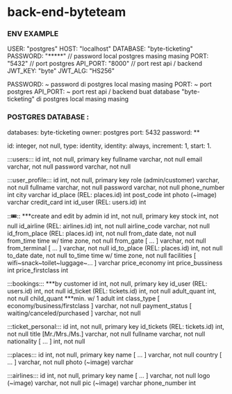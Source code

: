# back-end-byteteam

### ENV EXAMPLE
USER: "postgres"
HOST: "localhost"
DATABASE: "byte-ticketing"
PASSWORD: "*****"  // password local postgres masing masing
PORT: "5432" // port postgres
API_PORT: "8000" // port rest api / backend
JWT_KEY: "byte"
JWT_ALG: "HS256"

PASSWORD: ~ password di postgres local masing masing
PORT: ~ port postgres
API_PORT: ~ port rest api / backend
buat database "byte-ticketing" di postgres local masing masing

### POSTGRES DATABASE :
databases: 	byte-ticketing
owner: 		postgres
port: 		5432
password: 	**

id: integer, not null, type: identity, identity: always, increment: 1, start: 1.

:::users:::
id		    int, not null, primary key
fullname	varchar, not null
email		  varchar, not null
password	varchar, not null

:::user_profile:::
id				                int, not null, primary key
role (admin/customer)		  varchar, not null
fullname			            varchar, not null
password          			  varchar, not null
phone_number			        int
city          			    	varchar
id_place (REL: places.id)	int
post_code			            int
photo (~image)			      varchar
credit_card		          	int
id_user (REL: users.id)		int

:::tickets::: ***create and edit by admin
id					                                	int, not null, primary key
stock					                              	int, not null
id_airline (REL: airlines.id)		            	int, not null
airline_code				                        	varchar, not null
id_from_place (REL: places.id)		          	int, not null
from_date				                            	date, not null
from_time				                            	time w/ time zone, not null
from_gate [ ... ]			                      	varchar, not null
from_terminal [ ... ]			                  	varchar, not null
id_to_place (REL: places.id)	            		int, not null
to_date						                            date, not null
to_time						                            time w/ time zone, not null
facilities [ wifi~snack~toilet~luggage~... ]	varchar
price_economy				                        	int
price_bussiness				                      	int
price_firstclass			                      	int

:::bookings::: ***by customer
id					                                 	int, not null, primary key
id_user (REL: users.id)			                 	int, not null
id_ticket (REL: tickets.id)		               	int, not null
adult_quant				                           	int, not null
child_quant ***min. w/ 1 adult		          	int
class_type [ economy/business/firstclass ]	  varchar, not null
payment_status [ waiting/canceled/purchased ]	varchar, not null

:::ticket_personal:::
id				                    int, not null, primary key
id_tickets (REL: tickets.id)	int, not null
title [Mr./Mrs./Ms.]	      	varchar, not null
fullname			                varchar, not null
nationality [ ... ]	        	int, not null

:::places:::
id 		            int, not null, primary key
name [ ... ]	    varchar, not null
country [ ... ]	  varchar, not null
photo (~image)	  varchar

:::airlines:::
id 		          int, not null, primary key
name [ ... ]	  varchar, not null
logo (~image)	  varchar, not null
pic (~image)	  varchar
phone_number	  int